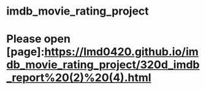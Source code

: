 # imdb_movie_rating_project
# Please open [page]:https://lmd0420.github.io/imdb_movie_rating_project/320d_imdb_report%20(2)%20(4).html
